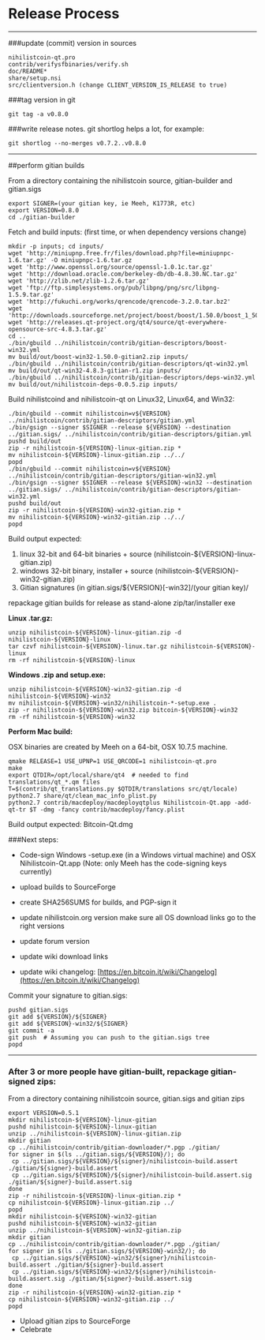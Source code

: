 Release Process
====================

* * *

###update (commit) version in sources


	nihilistcoin-qt.pro
	contrib/verifysfbinaries/verify.sh
	doc/README*
	share/setup.nsi
	src/clientversion.h (change CLIENT_VERSION_IS_RELEASE to true)

###tag version in git

	git tag -a v0.8.0

###write release notes. git shortlog helps a lot, for example:

	git shortlog --no-merges v0.7.2..v0.8.0

* * *

##perform gitian builds

 From a directory containing the nihilistcoin source, gitian-builder and gitian.sigs
  
	export SIGNER=(your gitian key, ie Meeh, K1773R, etc)
	export VERSION=0.8.0
	cd ./gitian-builder

 Fetch and build inputs: (first time, or when dependency versions change)

	mkdir -p inputs; cd inputs/
	wget 'http://miniupnp.free.fr/files/download.php?file=miniupnpc-1.6.tar.gz' -O miniupnpc-1.6.tar.gz
	wget 'http://www.openssl.org/source/openssl-1.0.1c.tar.gz'
	wget 'http://download.oracle.com/berkeley-db/db-4.8.30.NC.tar.gz'
	wget 'http://zlib.net/zlib-1.2.6.tar.gz'
	wget 'ftp://ftp.simplesystems.org/pub/libpng/png/src/libpng-1.5.9.tar.gz'
	wget 'http://fukuchi.org/works/qrencode/qrencode-3.2.0.tar.bz2'
	wget 'http://downloads.sourceforge.net/project/boost/boost/1.50.0/boost_1_50_0.tar.bz2'
	wget 'http://releases.qt-project.org/qt4/source/qt-everywhere-opensource-src-4.8.3.tar.gz'
	cd ..
	./bin/gbuild ../nihilistcoin/contrib/gitian-descriptors/boost-win32.yml
	mv build/out/boost-win32-1.50.0-gitian2.zip inputs/
	./bin/gbuild ../nihilistcoin/contrib/gitian-descriptors/qt-win32.yml
	mv build/out/qt-win32-4.8.3-gitian-r1.zip inputs/
	./bin/gbuild ../nihilistcoin/contrib/gitian-descriptors/deps-win32.yml
	mv build/out/nihilistcoin-deps-0.0.5.zip inputs/

 Build nihilistcoind and nihilistcoin-qt on Linux32, Linux64, and Win32:
  
	./bin/gbuild --commit nihilistcoin=v${VERSION} ../nihilistcoin/contrib/gitian-descriptors/gitian.yml
	./bin/gsign --signer $SIGNER --release ${VERSION} --destination ../gitian.sigs/ ../nihilistcoin/contrib/gitian-descriptors/gitian.yml
	pushd build/out
	zip -r nihilistcoin-${VERSION}-linux-gitian.zip *
	mv nihilistcoin-${VERSION}-linux-gitian.zip ../../
	popd
	./bin/gbuild --commit nihilistcoin=v${VERSION} ../nihilistcoin/contrib/gitian-descriptors/gitian-win32.yml
	./bin/gsign --signer $SIGNER --release ${VERSION}-win32 --destination ../gitian.sigs/ ../nihilistcoin/contrib/gitian-descriptors/gitian-win32.yml
	pushd build/out
	zip -r nihilistcoin-${VERSION}-win32-gitian.zip *
	mv nihilistcoin-${VERSION}-win32-gitian.zip ../../
	popd

  Build output expected:

  1. linux 32-bit and 64-bit binaries + source (nihilistcoin-${VERSION}-linux-gitian.zip)
  2. windows 32-bit binary, installer + source (nihilistcoin-${VERSION}-win32-gitian.zip)
  3. Gitian signatures (in gitian.sigs/${VERSION}[-win32]/(your gitian key)/

repackage gitian builds for release as stand-alone zip/tar/installer exe

**Linux .tar.gz:**

	unzip nihilistcoin-${VERSION}-linux-gitian.zip -d nihilistcoin-${VERSION}-linux
	tar czvf nihilistcoin-${VERSION}-linux.tar.gz nihilistcoin-${VERSION}-linux
	rm -rf nihilistcoin-${VERSION}-linux

**Windows .zip and setup.exe:**

	unzip nihilistcoin-${VERSION}-win32-gitian.zip -d nihilistcoin-${VERSION}-win32
	mv nihilistcoin-${VERSION}-win32/nihilistcoin-*-setup.exe .
	zip -r nihilistcoin-${VERSION}-win32.zip bitcoin-${VERSION}-win32
	rm -rf nihilistcoin-${VERSION}-win32

**Perform Mac build:**

  OSX binaries are created by Meeh on a 64-bit, OSX 10.7.5 machine.

	qmake RELEASE=1 USE_UPNP=1 USE_QRCODE=1 nihilistcoin-qt.pro
	make
	export QTDIR=/opt/local/share/qt4  # needed to find translations/qt_*.qm files
	T=$(contrib/qt_translations.py $QTDIR/translations src/qt/locale)
	python2.7 share/qt/clean_mac_info_plist.py
	python2.7 contrib/macdeploy/macdeployqtplus Nihilistcoin-Qt.app -add-qt-tr $T -dmg -fancy contrib/macdeploy/fancy.plist

 Build output expected: Bitcoin-Qt.dmg

###Next steps:

* Code-sign Windows -setup.exe (in a Windows virtual machine) and
  OSX Nihilistcoin-Qt.app (Note: only Meeh has the code-signing keys currently)

* upload builds to SourceForge

* create SHA256SUMS for builds, and PGP-sign it

* update nihilistcoin.org version
  make sure all OS download links go to the right versions

* update forum version

* update wiki download links

* update wiki changelog: [https://en.bitcoin.it/wiki/Changelog](https://en.bitcoin.it/wiki/Changelog)

Commit your signature to gitian.sigs:

	pushd gitian.sigs
	git add ${VERSION}/${SIGNER}
	git add ${VERSION}-win32/${SIGNER}
	git commit -a
	git push  # Assuming you can push to the gitian.sigs tree
	popd

-------------------------------------------------------------------------

### After 3 or more people have gitian-built, repackage gitian-signed zips:

From a directory containing nihilistcoin source, gitian.sigs and gitian zips

	export VERSION=0.5.1
	mkdir nihilistcoin-${VERSION}-linux-gitian
	pushd nihilistcoin-${VERSION}-linux-gitian
	unzip ../nihilistcoin-${VERSION}-linux-gitian.zip
	mkdir gitian
	cp ../nihilistcoin/contrib/gitian-downloader/*.pgp ./gitian/
	for signer in $(ls ../gitian.sigs/${VERSION}/); do
	 cp ../gitian.sigs/${VERSION}/${signer}/nihilistcoin-build.assert ./gitian/${signer}-build.assert
	 cp ../gitian.sigs/${VERSION}/${signer}/nihilistcoin-build.assert.sig ./gitian/${signer}-build.assert.sig
	done
	zip -r nihilistcoin-${VERSION}-linux-gitian.zip *
	cp nihilistcoin-${VERSION}-linux-gitian.zip ../
	popd
	mkdir nihilistcoin-${VERSION}-win32-gitian
	pushd nihilistcoin-${VERSION}-win32-gitian
	unzip ../nihilistcoin-${VERSION}-win32-gitian.zip
	mkdir gitian
	cp ../nihilistcoin/contrib/gitian-downloader/*.pgp ./gitian/
	for signer in $(ls ../gitian.sigs/${VERSION}-win32/); do
	 cp ../gitian.sigs/${VERSION}-win32/${signer}/nihilistcoin-build.assert ./gitian/${signer}-build.assert
	 cp ../gitian.sigs/${VERSION}-win32/${signer}/nihilistcoin-build.assert.sig ./gitian/${signer}-build.assert.sig
	done
	zip -r nihilistcoin-${VERSION}-win32-gitian.zip *
	cp nihilistcoin-${VERSION}-win32-gitian.zip ../
	popd

- Upload gitian zips to SourceForge
- Celebrate 
